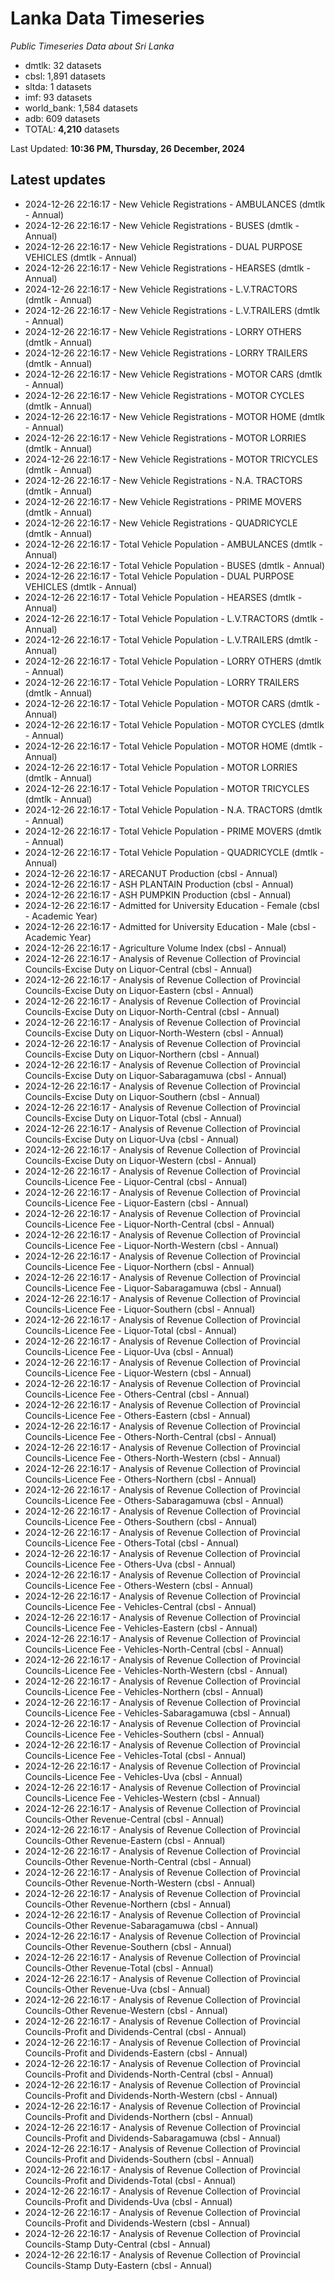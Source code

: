 # Lanka Data Timeseries
*Public Timeseries Data about Sri Lanka*

* dmtlk: 32 datasets
* cbsl: 1,891 datasets
* sltda: 1 datasets
* imf: 93 datasets
* world_bank: 1,584 datasets
* adb: 609 datasets
* TOTAL: **4,210** datasets

Last Updated: **10:36 PM, Thursday, 26 December, 2024**

## Latest updates

* 2024-12-26 22:16:17 - New Vehicle Registrations - AMBULANCES (dmtlk - Annual)
* 2024-12-26 22:16:17 - New Vehicle Registrations - BUSES (dmtlk - Annual)
* 2024-12-26 22:16:17 - New Vehicle Registrations - DUAL PURPOSE VEHICLES (dmtlk - Annual)
* 2024-12-26 22:16:17 - New Vehicle Registrations - HEARSES (dmtlk - Annual)
* 2024-12-26 22:16:17 - New Vehicle Registrations - L.V.TRACTORS (dmtlk - Annual)
* 2024-12-26 22:16:17 - New Vehicle Registrations - L.V.TRAILERS (dmtlk - Annual)
* 2024-12-26 22:16:17 - New Vehicle Registrations - LORRY OTHERS (dmtlk - Annual)
* 2024-12-26 22:16:17 - New Vehicle Registrations - LORRY TRAILERS (dmtlk - Annual)
* 2024-12-26 22:16:17 - New Vehicle Registrations - MOTOR CARS (dmtlk - Annual)
* 2024-12-26 22:16:17 - New Vehicle Registrations - MOTOR CYCLES (dmtlk - Annual)
* 2024-12-26 22:16:17 - New Vehicle Registrations - MOTOR HOME (dmtlk - Annual)
* 2024-12-26 22:16:17 - New Vehicle Registrations - MOTOR LORRIES (dmtlk - Annual)
* 2024-12-26 22:16:17 - New Vehicle Registrations - MOTOR TRICYCLES (dmtlk - Annual)
* 2024-12-26 22:16:17 - New Vehicle Registrations - N.A. TRACTORS (dmtlk - Annual)
* 2024-12-26 22:16:17 - New Vehicle Registrations - PRIME MOVERS (dmtlk - Annual)
* 2024-12-26 22:16:17 - New Vehicle Registrations - QUADRICYCLE (dmtlk - Annual)
* 2024-12-26 22:16:17 - Total Vehicle Population - AMBULANCES (dmtlk - Annual)
* 2024-12-26 22:16:17 - Total Vehicle Population - BUSES (dmtlk - Annual)
* 2024-12-26 22:16:17 - Total Vehicle Population - DUAL PURPOSE VEHICLES (dmtlk - Annual)
* 2024-12-26 22:16:17 - Total Vehicle Population - HEARSES (dmtlk - Annual)
* 2024-12-26 22:16:17 - Total Vehicle Population - L.V.TRACTORS (dmtlk - Annual)
* 2024-12-26 22:16:17 - Total Vehicle Population - L.V.TRAILERS (dmtlk - Annual)
* 2024-12-26 22:16:17 - Total Vehicle Population - LORRY OTHERS (dmtlk - Annual)
* 2024-12-26 22:16:17 - Total Vehicle Population - LORRY TRAILERS (dmtlk - Annual)
* 2024-12-26 22:16:17 - Total Vehicle Population - MOTOR CARS (dmtlk - Annual)
* 2024-12-26 22:16:17 - Total Vehicle Population - MOTOR CYCLES (dmtlk - Annual)
* 2024-12-26 22:16:17 - Total Vehicle Population - MOTOR HOME (dmtlk - Annual)
* 2024-12-26 22:16:17 - Total Vehicle Population - MOTOR LORRIES (dmtlk - Annual)
* 2024-12-26 22:16:17 - Total Vehicle Population - MOTOR TRICYCLES (dmtlk - Annual)
* 2024-12-26 22:16:17 - Total Vehicle Population - N.A. TRACTORS (dmtlk - Annual)
* 2024-12-26 22:16:17 - Total Vehicle Population - PRIME MOVERS (dmtlk - Annual)
* 2024-12-26 22:16:17 - Total Vehicle Population - QUADRICYCLE (dmtlk - Annual)
* 2024-12-26 22:16:17 - ARECANUT Production (cbsl - Annual)
* 2024-12-26 22:16:17 - ASH PLANTAIN Production (cbsl - Annual)
* 2024-12-26 22:16:17 - ASH PUMPKIN Production (cbsl - Annual)
* 2024-12-26 22:16:17 - Admitted for University Education - Female (cbsl - Academic Year)
* 2024-12-26 22:16:17 - Admitted for University Education - Male (cbsl - Academic Year)
* 2024-12-26 22:16:17 - Agriculture Volume Index (cbsl - Annual)
* 2024-12-26 22:16:17 - Analysis of Revenue Collection of Provincial Councils-Excise Duty on Liquor-Central (cbsl - Annual)
* 2024-12-26 22:16:17 - Analysis of Revenue Collection of Provincial Councils-Excise Duty on Liquor-Eastern (cbsl - Annual)
* 2024-12-26 22:16:17 - Analysis of Revenue Collection of Provincial Councils-Excise Duty on Liquor-North-Central (cbsl - Annual)
* 2024-12-26 22:16:17 - Analysis of Revenue Collection of Provincial Councils-Excise Duty on Liquor-North-Western (cbsl - Annual)
* 2024-12-26 22:16:17 - Analysis of Revenue Collection of Provincial Councils-Excise Duty on Liquor-Northern (cbsl - Annual)
* 2024-12-26 22:16:17 - Analysis of Revenue Collection of Provincial Councils-Excise Duty on Liquor-Sabaragamuwa (cbsl - Annual)
* 2024-12-26 22:16:17 - Analysis of Revenue Collection of Provincial Councils-Excise Duty on Liquor-Southern (cbsl - Annual)
* 2024-12-26 22:16:17 - Analysis of Revenue Collection of Provincial Councils-Excise Duty on Liquor-Total (cbsl - Annual)
* 2024-12-26 22:16:17 - Analysis of Revenue Collection of Provincial Councils-Excise Duty on Liquor-Uva (cbsl - Annual)
* 2024-12-26 22:16:17 - Analysis of Revenue Collection of Provincial Councils-Excise Duty on Liquor-Western (cbsl - Annual)
* 2024-12-26 22:16:17 - Analysis of Revenue Collection of Provincial Councils-Licence Fee - Liquor-Central (cbsl - Annual)
* 2024-12-26 22:16:17 - Analysis of Revenue Collection of Provincial Councils-Licence Fee - Liquor-Eastern (cbsl - Annual)
* 2024-12-26 22:16:17 - Analysis of Revenue Collection of Provincial Councils-Licence Fee - Liquor-North-Central (cbsl - Annual)
* 2024-12-26 22:16:17 - Analysis of Revenue Collection of Provincial Councils-Licence Fee - Liquor-North-Western (cbsl - Annual)
* 2024-12-26 22:16:17 - Analysis of Revenue Collection of Provincial Councils-Licence Fee - Liquor-Northern (cbsl - Annual)
* 2024-12-26 22:16:17 - Analysis of Revenue Collection of Provincial Councils-Licence Fee - Liquor-Sabaragamuwa (cbsl - Annual)
* 2024-12-26 22:16:17 - Analysis of Revenue Collection of Provincial Councils-Licence Fee - Liquor-Southern (cbsl - Annual)
* 2024-12-26 22:16:17 - Analysis of Revenue Collection of Provincial Councils-Licence Fee - Liquor-Total (cbsl - Annual)
* 2024-12-26 22:16:17 - Analysis of Revenue Collection of Provincial Councils-Licence Fee - Liquor-Uva (cbsl - Annual)
* 2024-12-26 22:16:17 - Analysis of Revenue Collection of Provincial Councils-Licence Fee - Liquor-Western (cbsl - Annual)
* 2024-12-26 22:16:17 - Analysis of Revenue Collection of Provincial Councils-Licence Fee - Others-Central (cbsl - Annual)
* 2024-12-26 22:16:17 - Analysis of Revenue Collection of Provincial Councils-Licence Fee - Others-Eastern (cbsl - Annual)
* 2024-12-26 22:16:17 - Analysis of Revenue Collection of Provincial Councils-Licence Fee - Others-North-Central (cbsl - Annual)
* 2024-12-26 22:16:17 - Analysis of Revenue Collection of Provincial Councils-Licence Fee - Others-North-Western (cbsl - Annual)
* 2024-12-26 22:16:17 - Analysis of Revenue Collection of Provincial Councils-Licence Fee - Others-Northern (cbsl - Annual)
* 2024-12-26 22:16:17 - Analysis of Revenue Collection of Provincial Councils-Licence Fee - Others-Sabaragamuwa (cbsl - Annual)
* 2024-12-26 22:16:17 - Analysis of Revenue Collection of Provincial Councils-Licence Fee - Others-Southern (cbsl - Annual)
* 2024-12-26 22:16:17 - Analysis of Revenue Collection of Provincial Councils-Licence Fee - Others-Total (cbsl - Annual)
* 2024-12-26 22:16:17 - Analysis of Revenue Collection of Provincial Councils-Licence Fee - Others-Uva (cbsl - Annual)
* 2024-12-26 22:16:17 - Analysis of Revenue Collection of Provincial Councils-Licence Fee - Others-Western (cbsl - Annual)
* 2024-12-26 22:16:17 - Analysis of Revenue Collection of Provincial Councils-Licence Fee - Vehicles-Central (cbsl - Annual)
* 2024-12-26 22:16:17 - Analysis of Revenue Collection of Provincial Councils-Licence Fee - Vehicles-Eastern (cbsl - Annual)
* 2024-12-26 22:16:17 - Analysis of Revenue Collection of Provincial Councils-Licence Fee - Vehicles-North-Central (cbsl - Annual)
* 2024-12-26 22:16:17 - Analysis of Revenue Collection of Provincial Councils-Licence Fee - Vehicles-North-Western (cbsl - Annual)
* 2024-12-26 22:16:17 - Analysis of Revenue Collection of Provincial Councils-Licence Fee - Vehicles-Northern (cbsl - Annual)
* 2024-12-26 22:16:17 - Analysis of Revenue Collection of Provincial Councils-Licence Fee - Vehicles-Sabaragamuwa (cbsl - Annual)
* 2024-12-26 22:16:17 - Analysis of Revenue Collection of Provincial Councils-Licence Fee - Vehicles-Southern (cbsl - Annual)
* 2024-12-26 22:16:17 - Analysis of Revenue Collection of Provincial Councils-Licence Fee - Vehicles-Total (cbsl - Annual)
* 2024-12-26 22:16:17 - Analysis of Revenue Collection of Provincial Councils-Licence Fee - Vehicles-Uva (cbsl - Annual)
* 2024-12-26 22:16:17 - Analysis of Revenue Collection of Provincial Councils-Licence Fee - Vehicles-Western (cbsl - Annual)
* 2024-12-26 22:16:17 - Analysis of Revenue Collection of Provincial Councils-Other Revenue-Central (cbsl - Annual)
* 2024-12-26 22:16:17 - Analysis of Revenue Collection of Provincial Councils-Other Revenue-Eastern (cbsl - Annual)
* 2024-12-26 22:16:17 - Analysis of Revenue Collection of Provincial Councils-Other Revenue-North-Central (cbsl - Annual)
* 2024-12-26 22:16:17 - Analysis of Revenue Collection of Provincial Councils-Other Revenue-North-Western (cbsl - Annual)
* 2024-12-26 22:16:17 - Analysis of Revenue Collection of Provincial Councils-Other Revenue-Northern (cbsl - Annual)
* 2024-12-26 22:16:17 - Analysis of Revenue Collection of Provincial Councils-Other Revenue-Sabaragamuwa (cbsl - Annual)
* 2024-12-26 22:16:17 - Analysis of Revenue Collection of Provincial Councils-Other Revenue-Southern (cbsl - Annual)
* 2024-12-26 22:16:17 - Analysis of Revenue Collection of Provincial Councils-Other Revenue-Total (cbsl - Annual)
* 2024-12-26 22:16:17 - Analysis of Revenue Collection of Provincial Councils-Other Revenue-Uva (cbsl - Annual)
* 2024-12-26 22:16:17 - Analysis of Revenue Collection of Provincial Councils-Other Revenue-Western (cbsl - Annual)
* 2024-12-26 22:16:17 - Analysis of Revenue Collection of Provincial Councils-Profit and Dividends-Central (cbsl - Annual)
* 2024-12-26 22:16:17 - Analysis of Revenue Collection of Provincial Councils-Profit and Dividends-Eastern (cbsl - Annual)
* 2024-12-26 22:16:17 - Analysis of Revenue Collection of Provincial Councils-Profit and Dividends-North-Central (cbsl - Annual)
* 2024-12-26 22:16:17 - Analysis of Revenue Collection of Provincial Councils-Profit and Dividends-North-Western (cbsl - Annual)
* 2024-12-26 22:16:17 - Analysis of Revenue Collection of Provincial Councils-Profit and Dividends-Northern (cbsl - Annual)
* 2024-12-26 22:16:17 - Analysis of Revenue Collection of Provincial Councils-Profit and Dividends-Sabaragamuwa (cbsl - Annual)
* 2024-12-26 22:16:17 - Analysis of Revenue Collection of Provincial Councils-Profit and Dividends-Southern (cbsl - Annual)
* 2024-12-26 22:16:17 - Analysis of Revenue Collection of Provincial Councils-Profit and Dividends-Total (cbsl - Annual)
* 2024-12-26 22:16:17 - Analysis of Revenue Collection of Provincial Councils-Profit and Dividends-Uva (cbsl - Annual)
* 2024-12-26 22:16:17 - Analysis of Revenue Collection of Provincial Councils-Profit and Dividends-Western (cbsl - Annual)
* 2024-12-26 22:16:17 - Analysis of Revenue Collection of Provincial Councils-Stamp Duty-Central (cbsl - Annual)
* 2024-12-26 22:16:17 - Analysis of Revenue Collection of Provincial Councils-Stamp Duty-Eastern (cbsl - Annual)